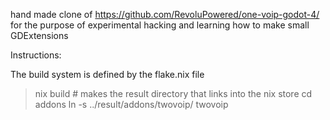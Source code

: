 hand made clone of https://github.com/RevoluPowered/one-voip-godot-4/
for the purpose of experimental hacking
and learning how to make small GDExtensions

Instructions:

The build system is defined by the flake.nix file

> nix build  # makes the result directory that links into the nix store
> cd addons
> ln -s ../result/addons/twovoip/ twovoip


